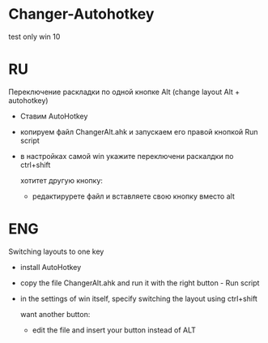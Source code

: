 # Changer-Autohotkey
test only win 10

# RU
Переключение раскладки по одной кнопке Alt (change layout Alt + autohotkey)

- Ставим AutoHotkey
- копируем файл ChangerAlt.ahk и запускаем его правой кнопкой Run script
- в настройках самой win укажите переключени раскалдки по ctrl+shift

  хотитет другую кнопку:
  - редактирурете файл и вставляете свою кнопку вместо alt
 
# ENG
  Switching layouts to one key

- install AutoHotkey
- copy the file ChangerAlt.ahk and run it with the right button - Run script
- in the settings of win itself, specify switching the layout using ctrl+shift

  want another button:
  - edit the file and insert your button instead of ALT
 




  
  

